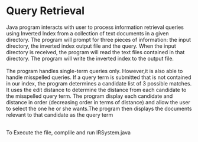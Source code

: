 # Query Retrieval
Java program interacts with user to process information retrieval queries using Inverted Index from a collection of text documents in a given directory.
The program will prompt for three pieces of information: the input directory, the inverted index output file and the query. When the input directory is received, the program will read the text files contained in that directory. The program will write the inverted index to the output file.<br/><br/>
The program handles single-term queries only. However,it is also able to handle misspelled queries. If a query term is submitted that is not contained in our index, the program determines a candidate list of 3 possible  matches. It uses the edit distance to determine the distance from each candidate to the misspelled query term. The program display each  candidate and distance in order (decreasing order in terms of distance) and allow the user to select the one he or she wants.The program then displays the documents relevant to that candidate as the query term<br/><br/>

To Execute the file, complile and run IRSystem.java
